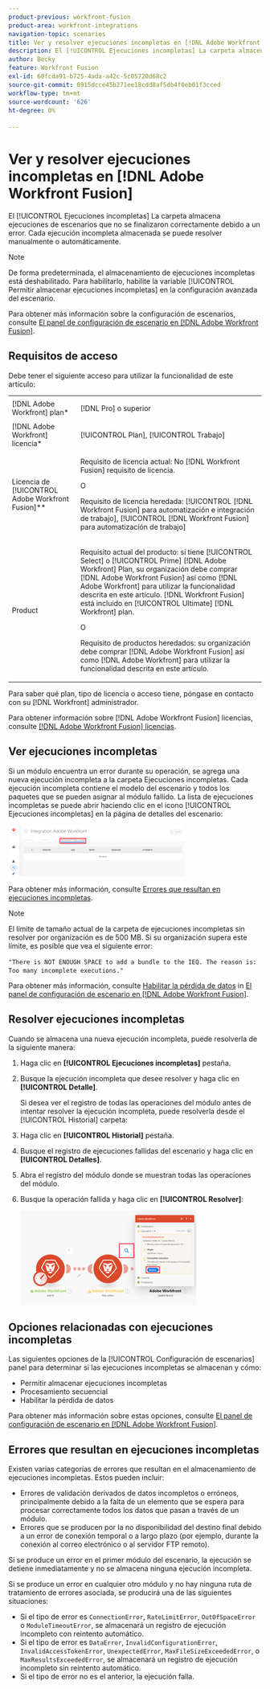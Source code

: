 ```yaml
---
product-previous: workfront-fusion
product-area: workfront-integrations
navigation-topic: scenarios
title: Ver y resolver ejecuciones incompletas en [!DNL Adobe Workfront Fusion]
description: El [!UICONTROL Ejecuciones incompletas] La carpeta almacena ejecuciones de escenarios que no se finalizaron correctamente debido a un error. Cada ejecución incompleta almacenada se puede resolver manualmente o automáticamente.
author: Becky
feature: Workfront Fusion
exl-id: 60fcda91-b725-4ada-a42c-5c05720d68c2
source-git-commit: 0915dcce45b271ee18cdd8af5db4f0eb01f3cced
workflow-type: tm+mt
source-wordcount: '626'
ht-degree: 0%

---
```


# Ver y resolver ejecuciones incompletas en [!DNL Adobe Workfront Fusion]

El [!UICONTROL Ejecuciones incompletas] La carpeta almacena ejecuciones de escenarios que no se finalizaron correctamente debido a un error. Cada ejecución incompleta almacenada se puede resolver manualmente o automáticamente.

>[!NOTE]
>
>De forma predeterminada, el almacenamiento de ejecuciones incompletas está deshabilitado. Para habilitarlo, habilite la variable [!UICONTROL Permitir almacenar ejecuciones incompletas] en la configuración avanzada del escenario.
>
>Para obtener más información sobre la configuración de escenarios, consulte [El panel de configuración de escenario en [!DNL Adobe Workfront Fusion]](../../workfront-fusion/scenarios/scenario-settings-panel.md).

## Requisitos de acceso

Debe tener el siguiente acceso para utilizar la funcionalidad de este artículo:

<table style="table-layout:auto">  
 <col> 
 <col> 
 <tbody> 
  <tr> 
    <td role="rowheader">[!DNL Adobe Workfront] plan*</td> 
   <td> <p>[!DNL Pro] o superior</p> </td> 
  </tr> 
  <tr data-mc-conditions=""> 
   <td role="rowheader">[!DNL Adobe Workfront] licencia*</td> 
   <td> <p>[!UICONTROL Plan], [!UICONTROL Trabajo]</p> </td> 
  </tr> 
  <tr> 
   <td role="rowheader">Licencia de [!UICONTROL Adobe Workfront Fusion]**</td> 
  <td>
   <p>Requisito de licencia actual: No [!DNL Workfront Fusion] requisito de licencia.</p>
   <p>O</p>
   <p>Requisito de licencia heredada: [!UICONTROL [!DNL Workfront Fusion] para automatización e integración de trabajo], [!UICONTROL [!DNL Workfront Fusion] para automatización de trabajo]</p>
   </td>  
  </tr> 
  <tr> 
   <td role="rowheader">Product</td> 
   <td>
   <p>Requisito actual del producto: si tiene [!UICONTROL Select] o [!UICONTROL Prime] [!DNL Adobe Workfront] Plan, su organización debe comprar [!DNL Adobe Workfront Fusion] así como [!DNL Adobe Workfront] para utilizar la funcionalidad descrita en este artículo. [!DNL Workfront Fusion] está incluido en [!UICONTROL Ultimate] [!DNL Workfront] plan.</p>
   <p>O</p>
   <p>Requisito de productos heredados: su organización debe comprar [!DNL Adobe Workfront Fusion] así como [!DNL Adobe Workfront] para utilizar la funcionalidad descrita en este artículo.</p>
   </td> 
  </tr> 
 </tbody> 
</table>

Para saber qué plan, tipo de licencia o acceso tiene, póngase en contacto con su [!DNL Workfront] administrador.

Para obtener información sobre [!DNL Adobe Workfront Fusion] licencias, consulte [[!DNL Adobe Workfront Fusion] licencias](../../workfront-fusion/get-started/license-automation-vs-integration.md).

## Ver ejecuciones incompletas

Si un módulo encuentra un error durante su operación, se agrega una nueva ejecución incompleta a la carpeta Ejecuciones incompletas. Cada ejecución incompleta contiene el modelo del escenario y todos los paquetes que se pueden asignar al módulo fallido. La lista de ejecuciones incompletas se puede abrir haciendo clic en el icono [!UICONTROL Ejecuciones incompletas] en la página de detalles del escenario:

![](assets/incomplete-executions-tab-350x102.png)

Para obtener más información, consulte [Errores que resultan en ejecuciones incompletas](#errors-resulting-into-incomplete-executions).

>[!NOTE]
>
>El límite de tamaño actual de la carpeta de ejecuciones incompletas sin resolver por organización es de 500 MB. Si su organización supera este límite, es posible que vea el siguiente error:
>
>`"There is NOT ENOUGH SPACE to add a bundle to the IEQ. The reason is: Too many incomplete executions."`
>
>Para obtener más información, consulte [Habilitar la pérdida de datos](../../workfront-fusion/scenarios/scenario-settings-panel.md#enable) in [El panel de configuración de escenario en [!DNL Adobe Workfront Fusion]](../../workfront-fusion/scenarios/scenario-settings-panel.md).

## Resolver ejecuciones incompletas

Cuando se almacena una nueva ejecución incompleta, puede resolverla de la siguiente manera:

1. Haga clic en **[!UICONTROL Ejecuciones incompletas]** pestaña.
1. Busque la ejecución incompleta que desee resolver y haga clic en **[!UICONTROL Detalle]**.


   Si desea ver el registro de todas las operaciones del módulo antes de intentar resolver la ejecución incompleta, puede resolverla desde el [!UICONTROL Historial] carpeta:

1. Haga clic en **[!UICONTROL Historial]** pestaña.
1. Busque el registro de ejecuciones fallidas del escenario y haga clic en **[!UICONTROL Detalles]**.
1. Abra el registro del módulo donde se muestran todas las operaciones del módulo.
1. Busque la operación fallida y haga clic en **[!UICONTROL Resolver]**:

   ![](assets/resolve-btn-350x188.png)

## Opciones relacionadas con ejecuciones incompletas

Las siguientes opciones de la [!UICONTROL Configuración de escenarios] panel para determinar si las ejecuciones incompletas se almacenan y cómo:

* Permitir almacenar ejecuciones incompletas
* Procesamiento secuencial
* Habilitar la pérdida de datos

Para obtener más información sobre estas opciones, consulte [El panel de configuración de escenario en [!DNL Adobe Workfront Fusion]](../../workfront-fusion/scenarios/scenario-settings-panel.md).

## Errores que resultan en ejecuciones incompletas

Existen varias categorías de errores que resultan en el almacenamiento de ejecuciones incompletas. Estos pueden incluir:

* Errores de validación derivados de datos incompletos o erróneos, principalmente debido a la falta de un elemento que se espera para procesar correctamente todos los datos que pasan a través de un módulo.
* Errores que se producen por la no disponibilidad del destino final debido a un error de conexión temporal o a largo plazo (por ejemplo, durante la conexión al correo electrónico o al servidor FTP remoto).

Si se produce un error en el primer módulo del escenario, la ejecución se detiene inmediatamente y no se almacena ninguna ejecución incompleta.

Si se produce un error en cualquier otro módulo y no hay ninguna ruta de tratamiento de errores asociada, se producirá una de las siguientes situaciones:

* Si el tipo de error es `ConnectionError`, `RateLimitError`, `OutOfSpaceError` o `ModuleTimeoutError`, se almacenará un registro de ejecución incompleto con reintento automático.
* Si el tipo de error es `DataError`, `InvalidConfigurationError`, `InvalidAccessTokenError`, `UnexpectedError`, `MaxFileSizeExceededError`, o `MaxResultsExceededError`, se almacenará un registro de ejecución incompleto sin reintento automático.
* Si el tipo de error no es el anterior, la ejecución falla.

